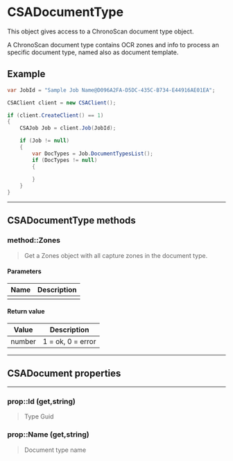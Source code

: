# CSADocumentType

This object gives access to a ChronoScan document type object.

A ChronoScan document type contains OCR zones and info to process an specific document type, named also as document template.

## Example
```cs
var JobId = "Sample Job Name@D096A2FA-D5DC-435C-B734-E44916AE01EA";

CSAClient client = new CSAClient();

if (client.CreateClient() == 1)
{
	CSAJob Job = client.Job(JobId);

	if (Job != null)
	{
		var DocTypes = Job.DocumentTypesList();
		if (DocTypes != null)
		{
			
		}
	}
}
```
---
## CSADocumentType methods

### method::Zones
>Get a Zones object with all capture zones in the document type.
#### Parameters
|Name|Description|
|---|---|
|||

#### Return value

|Value| Description|
|---|---|
|number|1 = ok, 0 = error|

---
## CSADocument properties
---
### prop::Id (get,string)
>Type Guid
### prop::Name (get,string)
>Document type name

